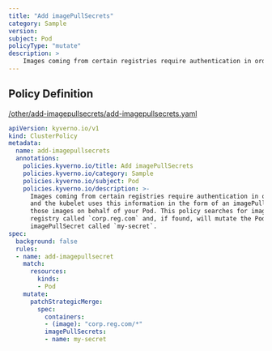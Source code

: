 ```yaml
---
title: "Add imagePullSecrets"
category: Sample
version: 
subject: Pod
policyType: "mutate"
description: >
    Images coming from certain registries require authentication in order to pull them, and the kubelet uses this information in the form of an imagePullSecret to pull  those images on behalf of your Pod. This policy searches for images coming from a registry called `corp.reg.com` and, if found, will mutate the Pod to add an imagePullSecret called `my-secret`.
---
```


## Policy Definition
<a href="https://github.com/kyverno/policies/raw/main//other/add-imagepullsecrets/add-imagepullsecrets.yaml" target="-blank">/other/add-imagepullsecrets/add-imagepullsecrets.yaml</a>

```yaml
apiVersion: kyverno.io/v1
kind: ClusterPolicy
metadata:
  name: add-imagepullsecrets
  annotations:
    policies.kyverno.io/title: Add imagePullSecrets
    policies.kyverno.io/category: Sample
    policies.kyverno.io/subject: Pod
    policies.kyverno.io/description: >-
      Images coming from certain registries require authentication in order to pull them,
      and the kubelet uses this information in the form of an imagePullSecret to pull 
      those images on behalf of your Pod. This policy searches for images coming from a
      registry called `corp.reg.com` and, if found, will mutate the Pod to add an
      imagePullSecret called `my-secret`.
spec:
  background: false
  rules:
  - name: add-imagepullsecret
    match:
      resources:
        kinds:
        - Pod
    mutate:
      patchStrategicMerge:
        spec:
          containers:
          - (image): "corp.reg.com/*"
          imagePullSecrets:
          - name: my-secret
```
